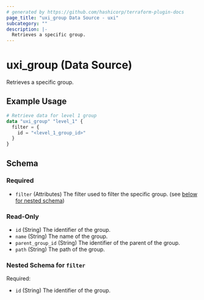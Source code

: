 ```yaml
---
# generated by https://github.com/hashicorp/terraform-plugin-docs
page_title: "uxi_group Data Source - uxi"
subcategory: ""
description: |-
  Retrieves a specific group.
---
```


# uxi_group (Data Source)

Retrieves a specific group.

## Example Usage

```terraform
# Retrieve data for level 1 group
data "uxi_group" "level_1" {
  filter = {
    id = "<level_1_group_id>"
  }
}
```

<!-- schema generated by tfplugindocs -->
## Schema

### Required

- `filter` (Attributes) The filter used to filter the specific group. (see [below for nested schema](#nestedatt--filter))

### Read-Only

- `id` (String) The identifier of the group.
- `name` (String) The name of the group.
- `parent_group_id` (String) The identifier of the parent of the group.
- `path` (String) The path of the group.

<a id="nestedatt--filter"></a>
### Nested Schema for `filter`

Required:

- `id` (String) The identifier of the group.
